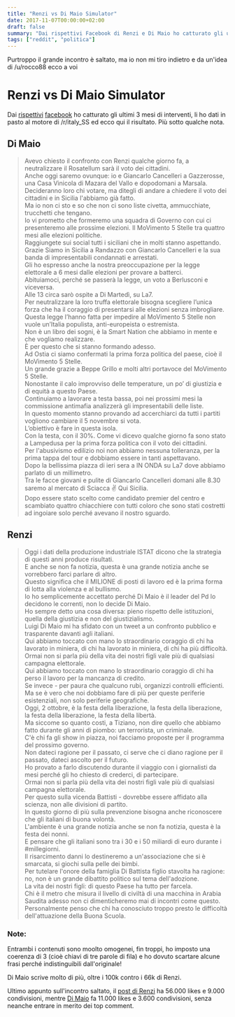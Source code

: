 ```yaml
---
title: "Renzi vs Di Maio Simulator"
date: 2017-11-07T00:00:00+02:00
draft: false
summary: "Dai rispettivi Facebook di Renzi e Di Maio ho catturato gli ultimi 3 mesi di interventi, li ho dati in pasto al motore di /r/italy_SS ed ecco qui il risultato. Più sotto qualche nota."
tags: ["reddit", "politica"]
---
```



Purtroppo il grande incontro è saltato, ma io non mi tiro indietro e da un'idea di /u/rocco88 ecco a voi

# Renzi vs Di Maio Simulator

Dai [rispettivi](https://www.facebook.com/matteorenziufficiale/posts/) [facebook](https://www.facebook.com/LuigiDiMaio/posts/) ho catturato gli ultimi 3 mesi di interventi, li ho dati in pasto al motore di /r/italy_SS ed ecco qui il risultato. Più sotto qualche nota.

## Di Maio

> Avevo chiesto il confronto con Renzi qualche giorno fa, a neutralizzare il Rosatellum sarà il voto dei cittadini.  
> Anche oggi saremo ovunque: io e Giancarlo Cancelleri a Gazzerosse, una Casa Vinicola di Mazara del Vallo e dopodomani a Marsala.  
> Decideranno loro chi votare, ma ditegli di andare a chiedere il voto dei cittadini e in Sicilia l'abbiamo già fatto.  
> Ma io non ci sto e so che non ci sono liste civetta, ammucchiate, trucchetti che tengano.  
> Io vi prometto che formeremo una squadra di Governo con cui ci presenteremo alle prossime elezioni.
> Il MoVimento 5 Stelle tra quattro mesi alle elezioni politiche.  
> Raggiungete sui social tutti i siciliani che in molti stanno aspettando.  
> Grazie Siamo in Sicilia a Randazzo con Giancarlo Cancelleri e la sua banda di impresentabili condannati e arrestati.  
> Gli ho espresso anche la nostra preoccupazione per la legge elettorale a 6 mesi dalle elezioni per provare a batterci.  
> Abituiamoci, perché se passerà la legge, un voto a Berlusconi e viceversa.  
> Alle 13 circa sarò ospite a Di Martedì, su La7.  
> Per neutralizzare la loro truffa elettorale bisogna scegliere l’unica forza che ha il coraggio di presentarsi alle elezioni senza imbrogliare.  
> Questa legge l’hanno fatta per impedire al MoVimento 5 Stelle non vuole un’Italia populista, anti-europeista o estremista.  
> Non è un libro dei sogni, è la Smart Nation che abbiamo in mente e che vogliamo realizzare.  
> È per questo che si stanno formando adesso.  
> Ad Ostia ci siamo confermati la prima forza politica del paese, cioè il MoVimento 5 Stelle.  
> Un grande grazie a Beppe Grillo e molti altri portavoce del MoVimento 5 Stelle.  
> Nonostante il calo improvviso delle temperature, un po’ di giustizia e di equità a questo Paese.  
> Continuiamo a lavorare a testa bassa, poi nei prossimi mesi la commissione antimafia analizzerà gli impresentabili delle liste.  
> In questo momento stanno provando ad accerchiarci da tutti i partiti vogliono cambiare il 5 novembre si vota.  
> L’obiettivo è fare in questa isola.  
> Con la testa, con il 30%. Come vi dicevo qualche giorno fa sono stato a Lampedusa per la prima forza politica con il voto dei cittadini.  
> Per l'abusivismo edilizio noi non abbiamo nessuna tolleranza, per la prima tappa del tour e dobbiamo essere in tanti aspettavano.  
> Dopo la bellissima piazza di ieri sera a IN ONDA su La7 dove abbiamo parlato di un millimetro.  
> Tra le facce giovani e pulite di Giancarlo Cancelleri domani alle 8.30 saremo al mercato di Sciacca ✌ Qui Sicilia.  
> Dopo essere stato scelto come candidato premier del centro e scambiato quattro chiacchiere con tutti coloro che sono stati costretti ad ingoiare solo perché avevano il nostro sguardo.  

## Renzi

> Oggi i dati della produzione industriale ISTAT dicono che la strategia di questi anni produce risultati.  
> E anche se non fa notizia, questa è una grande notizia anche se vorrebbero farci parlare di altro.  
> Questo significa che il MILIONE di posti di lavoro ed è la prima forma di lotta alla violenza e al bullismo.  
> Io ho semplicemente accettato perché Di Maio è il leader del Pd lo decidono le correnti, non lo decide Di Maio.  
> Ho sempre detto una cosa diversa: pieno rispetto delle istituzioni, quella della giustizia e non del giustizialismo.  
> Luigi Di Maio mi ha sfidato con un tweet a un confronto pubblico e trasparente davanti agli italiani.  
> Qui abbiamo toccato con mano lo straordinario coraggio di chi ha lavorato in miniera, di chi ha lavorato in miniera, di chi ha più difficoltà.  
> Ormai non si parla più della vita dei nostri figli vale più di qualsiasi campagna elettorale.  
> Qui abbiamo toccato con mano lo straordinario coraggio di chi ha perso il lavoro per la mancanza di credito.  
> Se invece - per paura che qualcuno rubi, organizzi controlli efficienti.  
> Ma se è vero che noi dobbiamo fare di più per queste periferie esistenziali, non solo periferie geografiche.  
> Oggi, 2 ottobre, è la festa della liberazione, la festa della liberazione, la festa della liberazione, la festa della libertà.  
> Ma siccome so quanto costi, a Tiziano, non dire quello che abbiamo fatto durante gli anni di piombo: un terrorista, un criminale.  
> C'è chi fa gli show in piazza, noi facciamo proposte per il programma del prossimo governo.  
> Non dateci ragione per il passato, ci serve che ci diano ragione per il passato, dateci ascolto per il futuro.  
> Ho provato a farlo discutendo durante il viaggio con i giornalisti da mesi perché gli ho chiesto di crederci, di partecipare.  
> Ormai non si parla più della vita dei nostri figli vale più di qualsiasi campagna elettorale.  
> Per questo sulla vicenda Battisti - dovrebbe essere affidato alla scienza, non alle divisioni di partito.  
> In questo giorno di più sulla prevenzione bisogna anche riconoscere che gli italiani di buona volontà.  
> L'ambiente è una grande notizia anche se non fa notizia, questa è la festa dei nonni.  
> E pensare che gli italiani sono tra i 30 e i 50 miliardi di euro durante i #millegiorni.  
> Il risarcimento danni lo destineremo a un'associazione che si è smarcata, si giochi sulla pelle dei bimbi.  
> Per tutelare l'onore della famiglia Di Battista figlio stavolta ha ragione: no, non è un grande dibattito politico sul tema dell'adozione.  
> La vita dei nostri figli: di questo Paese ha tutto per farcela.  
> Chi è il metro che misura il livello di civiltà di una macchina in Arabia Saudita adesso non ci dimenticheremo mai di incontri come questo.  
> Personalmente penso che chi ha conosciuto troppo presto le difficoltà dell'attuazione della Buona Scuola.  


### Note:

Entrambi i contenuti sono moolto omogenei, fin troppi, ho imposto una coerenza di 3 (cioè chiavi di tre parole di fila) e ho dovuto scartare alcune frasi perché indistinguibili dall'originale!

Di Maio scrive molto di più, oltre i 100k contro i 66k di Renzi.

Ultimo appunto sull'incontro saltato, il [post di Renzi](https://www.facebook.com/matteorenziufficiale/posts/10155390694099915) ha 56.000 likes e 9.000 condivisioni, mentre [Di Maio](https://www.facebook.com/LuigiDiMaio/posts/1512987378737803) fa 11.000 likes e 3.600 condivisioni, senza neanche entrare in merito dei top comment.